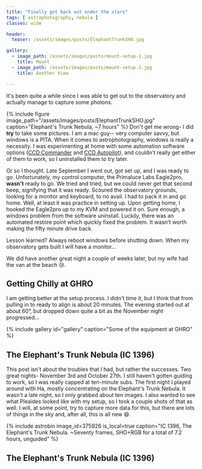 ```yaml
---
title: "Finally got back out under the stars"
tags: [ astrophotography, nebula ]
classes: wide

header:
  teaser: /assets/images/posts/ElephantTrunkSHO.jpg

gallery:
  - image_path: /assets/images/posts/mount-setup-1.jpg
    title: Mount
  - image_path: /assets/images/posts/mount-setup-2.jpg
    title: Another View

---
```


It's been quite a while since I was able to get out to the observatory and actually manage to capture some photons.  

<!--more-->

{% 
  include figure image_path="/assets/images/posts/ElephantTrunkSHO.jpg" 
  caption="Elephant's Trunk Nebula, ~7 hours" 
%}
Don't get me wrong- I did **try** to take some pictures.  I am a mac guy-- very computer savvy, but windows is a PITA.  When it comes to astrophotography, windows is really a necessity.  I was experimenting at home with some automation software options ([CCD Commander](http://ccdcommander.com) and [CCD Autopilot](http://www.ccdware.com/products/ccdap5/)), and couldn't really get either of them to work, so I uninstalled them to try later.

Or so I thought. Late September I went out, got set up, and I was ready to go.  Unfortunately, my control computer, the Primaluce Labs Eagle2pro, __wasn't__ ready to go.  We tried and tried, but we could never get that second beep, signifying that it was ready.  Scoured the observatory grounds, looking for a monitor and keyboard, to no avail.  I had to pack it in and go home.  Well, at least it was practice in setting up.  Upon getting home, I hooked the Eagle2pro up to my KVM and powered it on.  Sure enough, a windows problem from the software uninstall.  Luckily, there was an automated restore point which quickly fixed the problem.  It wasn't worth making the fifty minute drive back.

Lesson learned?  Always reboot windows before shutting down.  When my observatory gets built I will have a monitor...

We did have another great night a couple of weeks later, but my wife had the van at the beach :cry:.

## Getting Chilly at GHRO
I am getting better at the setup process.  I didn't time it, but I think that from pulling in to ready to align is about 20 minutes.  The evening started out at about 60°, but dropped down quite a bit as the November night progressed...

{% include gallery id="gallery" caption="Some of the equipment at GHRO" %}

## The Elephant's Trunk Nebula (IC 1396)

This post isn't about the troubles that I had, but rather the successes.  Two great nights- November 3rd and October 27th.  I still haven't gotten guiding to work, so I was really capped at ten-minute subs.  The first night I played around with Ha, mostly concentrating on the Elephant's Trunk Nebula.  It wasn't a late night, so I only grabbed about ten images.  I also wanted to see what Pleaides looked like with my setup, so I took a couple shots of that as well.  I will, at some point, try to capture more data for this, but there are lots of things in the sky and, after all, this is all new :smile:.

{%
  include astrobin 
  image_id=375926
  is_local=true
  caption="IC 1396, The Elephant's Trunk Nebula.  ~Seventy frames, SHO+RGB for a total of 7.2 hours, unguided"
%}

## The Elephant's Trunk Nebula (IC 1396)

